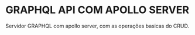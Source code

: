 # GRAPHQL API COM APOLLO SERVER 
Servidor GRAPHQL com apollo server, com as operações basicas do CRUD.

